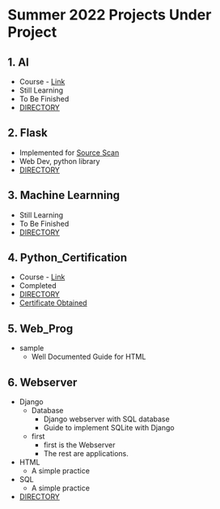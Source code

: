# Summer 2022 Projects Under Project
## 1. AI
* Course - [Link](https://learning.edx.org/course/course-v1:HarvardX+CS50AI+1T2020/home)
* Still Learning
* To Be Finished
* [DIRECTORY]()

## 2. Flask
* Implemented for [Source Scan](https://github.com/MaySuresh/Source-Scans)
* Web Dev, python library
* [DIRECTORY]()
## 3. Machine Learnning
* Still Learning
* To Be Finished
* [DIRECTORY]()
## 4. Python_Certification
* Course - [Link](https://learning.edx.org/course/course-v1:HarvardX+CS50P+Python/home)
* Completed
* [DIRECTORY]()
* [Certificate Obtained](https://www.linkedin.com/posts/mayur-suresh_harvardx-cs50-python-activity-6952717471082549248-SXsD?utm_source=share&utm_medium=member_desktop)
## 5. Web_Prog
* sample
    * Well Documented Guide for HTML
## 6. Webserver
* Django
    * Database
        * Django webserver with SQL database
        * Guide to implement SQLite with Django
    * first
        * first is the Webserver
        * The rest are applications.
* HTML
    * A simple practice
* SQL
    * A simple practice
* [DIRECTORY]()
    

